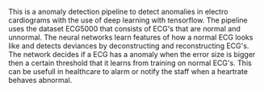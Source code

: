 This is a anomaly detection pipeline to detect anomalies in electro cardiograms with the use of deep learning with tensorflow. The pipeline uses the dataset ECG5000 that consists of ECG's that are normal and unnormal.
The neural networks learn features of how a normal ECG looks like and detects deviances by deconstructing and reconstructing ECG's. 
The network decides if a ECG has a anomaly when the error size is bigger then a certain threshold that it learns from training on normal ECG's.
This can be usefull in healthcare to alarm or notify the staff when a heartrate behaves abnormal.
